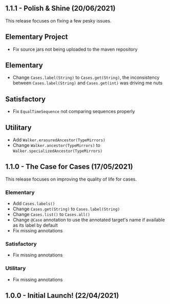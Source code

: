 ## 1.1.1 - Polish & Shine (20/06/2021)

This release focuses on fixing a few pesky issues.

## Elementary Project
- Fix source jars not being uploaded to the maven repository

## Elementary
- Change `Cases.label(String)` to `Cases.get(String)`, the inconsistency between `Cases.label(String)` and `Cases.get(int)` was driving me nuts

## Satisfactory
- Fix `EqualTimeSequence` not comparing sequences properly

## Utilitary
- Add `Walker.erasuredAncestor(TypeMirrors)`
- Change `Walker.ancestor(TypeMirrors)` to `Walker.specializedAncestor(TypeMirrors)`

## 1.1.0 - The Case for Cases (17/05/2021)

This release focuses on improving the quality of life for cases.

### Elementary
- Add `Cases.labels()`
- Change `Cases.get(String)` to `Cases.label(String)`
- Change `Cases.list()` to `Cases.all()`
- Change `@Case` annotation to use the annotated target's name if available as its label by default
- Fix missing annotations

### Satisfactory
- Fix missing annotations

### Utilitary
- Fix missing annotations

## 1.0.0 - Initial Launch! (22/04/2021)
